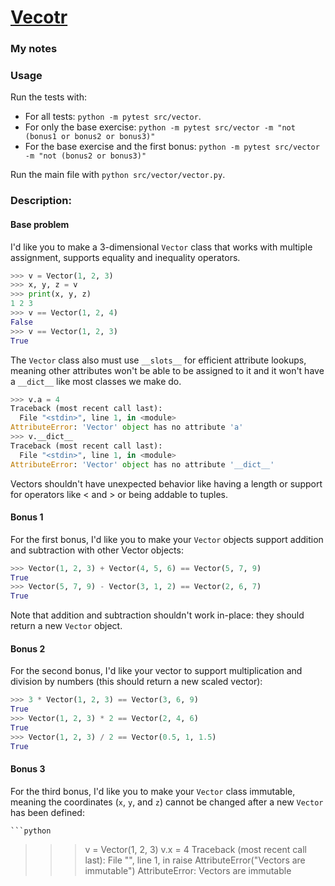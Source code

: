 # [Vecotr](https://www.pythonmorsels.com/exercises/ced757b8a1bd400bb983aa8a2eb0e8fe)

### My notes

### Usage
Run the tests with:
- For all tests: `python -m pytest src/vector`.
- For only the base exercise: `python -m pytest src/vector -m "not (bonus1 or bonus2 or bonus3)"`
- For the base exercise and the first bonus: `python -m pytest src/vector -m "not (bonus2 or bonus3)"`

Run the main file with `python src/vector/vector.py`.

### Description:
#### Base problem

I'd like you to make a 3-dimensional `Vector` class that works with multiple assignment, supports equality and inequality operators.

```python
>>> v = Vector(1, 2, 3)
>>> x, y, z = v
>>> print(x, y, z)
1 2 3
>>> v == Vector(1, 2, 4)
False
>>> v == Vector(1, 2, 3)
True
```

The `Vector` class also must use `__slots__` for efficient attribute lookups, meaning other attributes won't be able to be assigned to it and it won't have a `__dict__` like most classes we make do.

```python
>>> v.a = 4
Traceback (most recent call last):
  File "<stdin>", line 1, in <module>
AttributeError: 'Vector' object has no attribute 'a'
>>> v.__dict__
Traceback (most recent call last):
  File "<stdin>", line 1, in <module>
AttributeError: 'Vector' object has no attribute '__dict__'
```
Vectors shouldn't have unexpected behavior like having a length or support for operators like < and > or being addable to tuples.

#### Bonus 1
For the first bonus, I'd like you to make your `Vector` objects support addition and subtraction with other Vector objects:

```python
>>> Vector(1, 2, 3) + Vector(4, 5, 6) == Vector(5, 7, 9)
True
>>> Vector(5, 7, 9) - Vector(3, 1, 2) == Vector(2, 6, 7)
True
```
Note that addition and subtraction shouldn't work in-place: they should return a new `Vector` object.

#### Bonus 2
For the second bonus, I'd like your vector to support multiplication and division by numbers (this should return a new scaled vector):

```python
>>> 3 * Vector(1, 2, 3) == Vector(3, 6, 9)
True
>>> Vector(1, 2, 3) * 2 == Vector(2, 4, 6)
True
>>> Vector(1, 2, 3) / 2 == Vector(0.5, 1, 1.5)
True
```

#### Bonus 3
For the third bonus, I'd like you to make your `Vector` class immutable, meaning the coordinates (`x`, `y`, and `z`) cannot be changed after a new `Vector` has been defined:

    ```python
>>> v = Vector(1, 2, 3)
>>> v.x = 4
Traceback (most recent call last):
  File "<stdin>", line 1, in <module>
    raise AttributeError("Vectors are immutable")
AttributeError: Vectors are immutable
```

